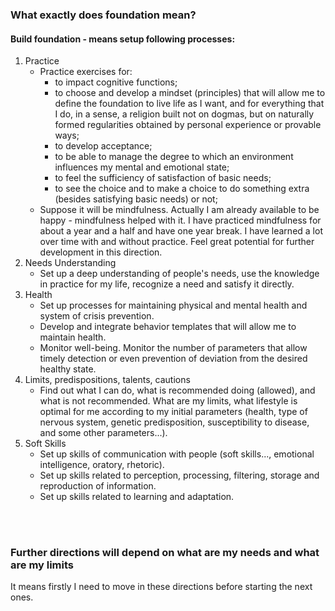 ### What exactly does foundation mean?

#### Build foundation - means setup following processes:

1. Practice
   - Practice exercises for:
     - to impact cognitive functions;
     - to choose and develop a mindset (principles) that will allow me to define the foundation to live life as I want, and for everything that I do, in a sense, a religion built not on dogmas, but on naturally formed regularities obtained by personal experience or provable ways;
     - to develop acceptance;
     - to be able to manage the degree to which an environment influences my mental and emotional state;
     - to feel the sufficiency of satisfaction of basic needs;
     - to see the choice and to make a choice to do something extra (besides satisfying basic needs) or not;
   - Suppose it will be mindfulness. Actually I am already available to be happy - mindfulness helped with it. I have practiced mindfulness for about a year and a half and have one year break. I have learned a lot over time with and without practice. Feel great potential for further development in this direction.
2. Needs Understanding
   - Set up a deep understanding of people's needs, use the knowledge in practice for my life, recognize a need and satisfy it directly.
3. Health
   - Set up processes for maintaining physical and mental health and system of crisis prevention.
   - Develop and integrate behavior templates that will allow me to maintain health.
   - Monitor well-being. Monitor the number of parameters that allow timely detection or even prevention of deviation from the desired healthy state.
4. Limits, predispositions, talents, cautions
   - Find out what I can do, what is recommended doing (allowed), and what is not recommended. What are my limits, what lifestyle is optimal for me according to my initial parameters (health, type of nervous system, genetic predisposition, susceptibility to disease, and some other parameters...).
5. Soft Skills
   - Set up skills of communication with people (soft skills..., emotional intelligence, oratory, rhetoric).
   - Set up skills related to perception, processing, filtering, storage and reproduction of information.
   - Set up skills related to learning and adaptation.

<br>
<br>

### Further directions will depend on what are my needs and what are my limits<br>
It means firstly I need to move in these directions before starting the next ones.

